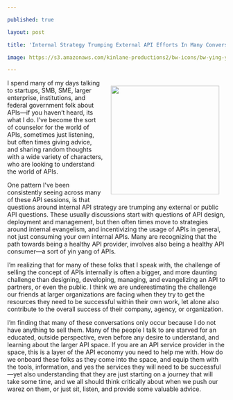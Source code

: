 ---
published: true
layout: post
title: 'Internal Strategy Trumping External API Efforts In Many Conversations'
image: https://s3.amazonaws.com/kinlane-productions2/bw-icons/bw-ying-yang.png
---

<p><img style="padding: 15px;" src="https://s3.amazonaws.com/kinlane-productions2/bw-icons/bw-ying-yang.png" alt="" width="250" align="right" />
<p>I spend many of my days talking to startups, SMB, SME, larger enterprise, institutions, and federal government folk about APIs&mdash;if you haven&rsquo;t heard, its what I do. I&rsquo;ve become the sort of counselor for the world of APIs, sometimes just listening, but often times giving advice, and sharing random thoughts with a wide variety of characters, who are looking to understand the world of APIs.
<p>One pattern I've been consistently seeing across many of these API sessions, is that questions around internal API strategy are trumping any external or public API questions. These usually discussions start with questions of API design, deployment and management, but then often times move to strategies around internal evangelism, and incentivizing the usage of APIs in general, not just consuming your own internal APIs. Many are recognizing that the path towards being a healthy API provider, involves also being a healthy API consumer&mdash;a sort of yin yang of APIs.
<p>I&rsquo;m realizing that for many of these folks that I speak with, the challenge of selling the concept of APIs internally is often a bigger, and more daunting challenge than designing, developing, managing, and evangelizing an API to partners, or even the public. I think we are underestimating the challenge our friends at larger organizations are facing when they try to get the resources they need to be successful within their own work, let alone also contribute to the overall success of their company, agency, or organization.
<p>I&rsquo;m finding that many of these conversations only occur because I do not have anything to sell them. Many of the people I talk to are starved for an educated, outside perspective, even before any desire to understand, and learning about the larger API space. If you are an API service provider in the space, this is a layer of the API economy you need to help me with. How do we onboard these folks as they come into the space, and equip them with the tools, information, and yes the services they will need to be successful&mdash;yet also understanding that they are just starting on a journey that will take some time, and we all should think critically about when we push our warez on them, or just sit, listen, and provide some valuable advice.

